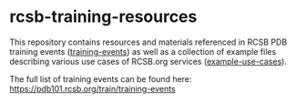 # rcsb-training-resources
This repository contains resources and materials referenced in RCSB PDB training events ([training-events](training-events)) as well as a collection of example files describing various use cases of RCSB.org services ([example-use-cases](example-use-cases)).

The full list of training events can be found here: https://pdb101.rcsb.org/train/training-events

